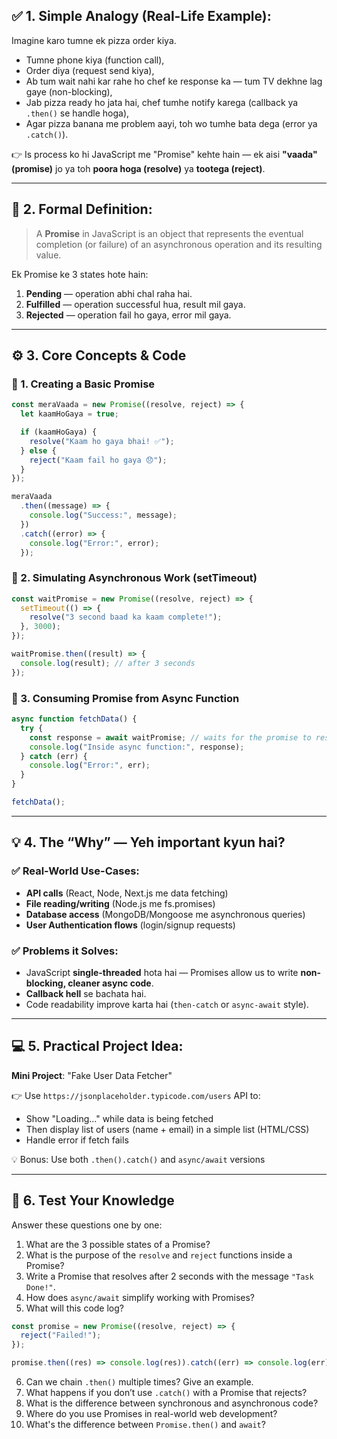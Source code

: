 ## ✅ 1. Simple Analogy (Real-Life Example):

Imagine karo tumne ek pizza order kiya.

- Tumne phone kiya (function call),
- Order diya (request send kiya),
- Ab tum wait nahi kar rahe ho chef ke response ka — tum TV dekhne lag gaye (non-blocking),
- Jab pizza ready ho jata hai, chef tumhe notify karega (callback ya `.then()` se handle hoga),
- Agar pizza banana me problem aayi, toh wo tumhe bata dega (error ya `.catch()`).

👉 Is process ko hi JavaScript me "Promise" kehte hain — ek aisi **"vaada" (promise)** jo ya toh **poora hoga (resolve)** ya **tootega (reject)**.

---

## 🧠 2. Formal Definition:

> A **Promise** in JavaScript is an object that represents the eventual completion (or failure) of an asynchronous operation and its resulting value.

Ek Promise ke 3 states hote hain:

1. **Pending** — operation abhi chal raha hai.
2. **Fulfilled** — operation successful hua, result mil gaya.
3. **Rejected** — operation fail ho gaya, error mil gaya.

---

## ⚙️ 3. Core Concepts & Code

### 🔹 1. Creating a Basic Promise

```js
const meraVaada = new Promise((resolve, reject) => {
  let kaamHoGaya = true;

  if (kaamHoGaya) {
    resolve("Kaam ho gaya bhai! ✅");
  } else {
    reject("Kaam fail ho gaya 😞");
  }
});

meraVaada
  .then((message) => {
    console.log("Success:", message);
  })
  .catch((error) => {
    console.log("Error:", error);
  });
```

### 🔹 2. Simulating Asynchronous Work (setTimeout)

```js
const waitPromise = new Promise((resolve, reject) => {
  setTimeout(() => {
    resolve("3 second baad ka kaam complete!");
  }, 3000);
});

waitPromise.then((result) => {
  console.log(result); // after 3 seconds
});
```

### 🔹 3. Consuming Promise from Async Function

```js
async function fetchData() {
  try {
    const response = await waitPromise; // waits for the promise to resolve
    console.log("Inside async function:", response);
  } catch (err) {
    console.log("Error:", err);
  }
}

fetchData();
```

---

## 💡 4. The “Why” — Yeh important kyun hai?

### ✅ Real-World Use-Cases:

- **API calls** (React, Node, Next.js me data fetching)
- **File reading/writing** (Node.js me fs.promises)
- **Database access** (MongoDB/Mongoose me asynchronous queries)
- **User Authentication flows** (login/signup requests)

### ✅ Problems it Solves:

- JavaScript **single-threaded** hota hai — Promises allow us to write **non-blocking, cleaner async code**.
- **Callback hell** se bachata hai.
- Code readability improve karta hai (`then-catch` or `async-await` style).

---

## 💻 5. Practical Project Idea:

**Mini Project**: "Fake User Data Fetcher"

👉 Use `https://jsonplaceholder.typicode.com/users` API to:

- Show "Loading..." while data is being fetched
- Then display list of users (name + email) in a simple list (HTML/CSS)
- Handle error if fetch fails

💡 Bonus: Use both `.then().catch()` and `async/await` versions

---

## 🧪 6. Test Your Knowledge

Answer these questions one by one:

1. What are the 3 possible states of a Promise?
2. What is the purpose of the `resolve` and `reject` functions inside a Promise?
3. Write a Promise that resolves after 2 seconds with the message `"Task Done!"`.
4. How does `async/await` simplify working with Promises?
5. What will this code log?

```js
const promise = new Promise((resolve, reject) => {
  reject("Failed!");
});

promise.then((res) => console.log(res)).catch((err) => console.log(err));
```

6. Can we chain `.then()` multiple times? Give an example.
7. What happens if you don’t use `.catch()` with a Promise that rejects?
8. What is the difference between synchronous and asynchronous code?
9. Where do you use Promises in real-world web development?
10. What's the difference between `Promise.then()` and `await`?

